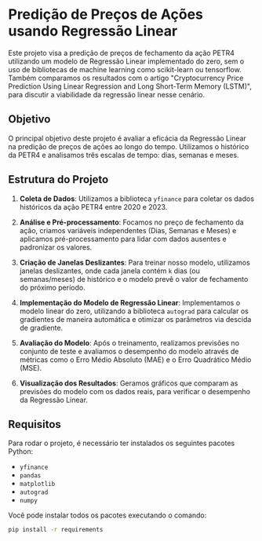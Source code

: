 # Predição de Preços de Ações usando Regressão Linear

Este projeto visa a predição de preços de fechamento da ação PETR4 utilizando um modelo de Regressão Linear implementado do zero, sem o uso de bibliotecas de machine learning como scikit-learn ou tensorflow. Também comparamos os resultados com o artigo "Cryptocurrency Price Prediction Using Linear Regression and Long Short-Term Memory (LSTM)", para discutir a viabilidade da regressão linear nesse cenário.

## Objetivo

O principal objetivo deste projeto é avaliar a eficácia da Regressão Linear na predição de preços de ações ao longo do tempo. Utilizamos o histórico da PETR4 e analisamos três escalas de tempo: dias, semanas e meses.

## Estrutura do Projeto

1. **Coleta de Dados**: Utilizamos a biblioteca `yfinance` para coletar os dados históricos da ação PETR4 entre 2020 e 2023.
   
2. **Análise e Pré-processamento**: Focamos no preço de fechamento da ação, criamos variáveis independentes (Dias, Semanas e Meses) e aplicamos pré-processamento para lidar com dados ausentes e padronizar os valores.
   
3. **Criação de Janelas Deslizantes**: Para treinar nosso modelo, utilizamos janelas deslizantes, onde cada janela contém `k` dias (ou semanas/meses) de histórico e o modelo prevê o valor de fechamento do próximo período.
   
4. **Implementação do Modelo de Regressão Linear**: Implementamos o modelo linear do zero, utilizando a biblioteca `autograd` para calcular os gradientes de maneira automática e otimizar os parâmetros via descida de gradiente.
   
5. **Avaliação do Modelo**: Após o treinamento, realizamos previsões no conjunto de teste e avaliamos o desempenho do modelo através de métricas como o Erro Médio Absoluto (MAE) e o Erro Quadrático Médio (MSE).
   
6. **Visualização dos Resultados**: Geramos gráficos que comparam as previsões do modelo com os dados reais, para verificar o desempenho da Regressão Linear.

## Requisitos

Para rodar o projeto, é necessário ter instalados os seguintes pacotes Python:

- `yfinance`
- `pandas`
- `matplotlib`
- `autograd`
- `numpy`

Você pode instalar todos os pacotes executando o comando:

```bash
pip install -r requirements
```
